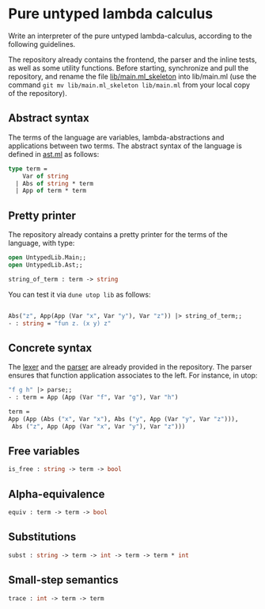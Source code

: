 # Pure untyped lambda calculus

Write an interpreter of the pure untyped lambda-calculus,
according to the following guidelines.

The repository already contains the frontend, the parser and the inline tests, as well as some utility functions.
Before starting, synchronize and pull the repository, and rename the file [lib/main.ml_skeleton](lib/main.ml_skeleton)
into lib/main.ml (use the command `git mv lib/main.ml_skeleton lib/main.ml` from your local copy of the repository).

## Abstract syntax

The terms of the language are variables, lambda-abstractions and
applications between two terms.
The abstract syntax of the language is defined in [ast.ml](lib/ast.ml)
as follows:
```ocaml
type term =
    Var of string
  | Abs of string * term
  | App of term * term
```

## Pretty printer

The repository already contains a pretty printer for the terms of the language, with type:
```ocaml
open UntypedLib.Main;;
open UntypedLib.Ast;;

string_of_term : term -> string
```
You can test it via `dune utop lib` as follows:
```ocaml

Abs("z", App(App (Var "x", Var "y"), Var "z")) |> string_of_term;;
- : string = "fun z. (x y) z"
```

## Concrete syntax

The [lexer](lib/lexer.mll) and the [parser](parser.mly)
are already provided in the repository.
The parser ensures that function application associates to the left.
For instance, in utop:
```ocaml
"f g h" |> parse;;
- : term = App (App (Var "f", Var "g"), Var "h")

term =
App (App (Abs ("x", Var "x"), Abs ("y", App (Var "y", Var "z"))),
 Abs ("z", App (App (Var "x", Var "y"), Var "z")))
```

## Free variables

```ocaml
is_free : string -> term -> bool
```

## Alpha-equivalence

```ocaml
equiv : term -> term -> bool
```

## Substitutions

```ocaml
subst : string -> term -> int -> term -> term * int
```

## Small-step semantics

```ocaml
trace : int -> term -> term
```
